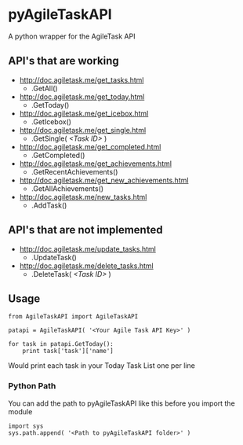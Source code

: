 # pyAgileTaskAPI

A python wrapper for the AgileTask API

## API's that are working

* http://doc.agiletask.me/get_tasks.html
	* .GetAll()
* http://doc.agiletask.me/get_today.html
	* .GetToday()
* http://doc.agiletask.me/get_icebox.html
	* .GetIcebox()
* http://doc.agiletask.me/get_single.html
	* .GetSingle( *&lt;Task ID&gt;* )
* http://doc.agiletask.me/get_completed.html
	* .GetCompleted()
* http://doc.agiletask.me/get_achievements.html
	* .GetRecentAchievements()
* http://doc.agiletask.me/get_new_achievements.html
	* .GetAllAchievements()
* http://doc.agiletask.me/new_tasks.html
	* .AddTask()

## API's that are not implemented

* http://doc.agiletask.me/update_tasks.html
	* .UpdateTask()
* http://doc.agiletask.me/delete_tasks.html
	* .DeleteTask( *&lt;Task ID&gt;* )

## Usage
	from AgileTaskAPI import AgileTaskAPI

	patapi = AgileTaskAPI( '<Your Agile Task API Key>' )
	
	for task in patapi.GetToday():
		print task['task']['name']

Would print each task in your Today Task List one per line

### Python Path

You can add the path to pyAgileTaskAPI like this before you import the module

	import sys
	sys.path.append( '<Path to pyAgileTaskAPI folder>' )

